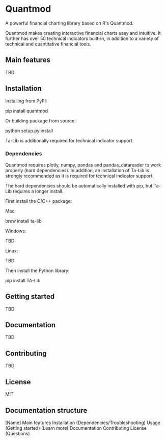 # Quantmod

A powerful financial charting library based on R's Quantmod.

Quantmod makes creating interactive financial charts easy and intuitive. It further has over 50 technical indicators built-in, in addition to a variety of technical and quantitative financial tools.

## Main features

TBD

## Installation

Installing from PyPI:

pip install quantmod

Or building package from source:

python setup.py install

Ta-Lib is additionally required for technical indicator support.

### Dependencies

Quantmod requires plotly, numpy, pandas and pandas_datareader to work properly (hard dependencies). In addition, an installation of Ta-Lib is strongly recommended as it is required for technical indicator support.

The hard dependencies should be automatically installed with pip, but Ta-Lib requires a longer install.

First install the C/C++ package:

Mac:

brew install ta-lib

Windows:

TBD

Linux:

TBD

Then install the Python library:

pip install TA-Lib

## Getting started

TBD

## Documentation

TBD

## Contributing

TBD

## License

MIT

## Documentation structure

[Name]
Main features
Installation (Dependencies/Troubleshooting)
Usage
(Getting started)
(Learn more)
Documentation
Contributing
License
(Questions)
